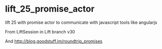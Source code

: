 lift_25_promise_actor
=====================

lift 25 with promise actor to communicate with javascript tools like angularjs

From LiftSession in Lift branch v30

And 
http://blog.goodstuff.im/roundtrip_promises
